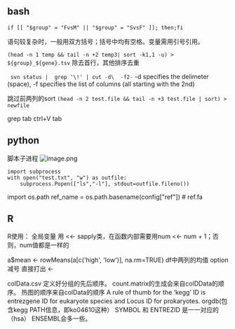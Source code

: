 ## bash

```
if [[ "$group" = "FvsM" || "$group" = "SvsF" ]]; then;fi
```
语句较复杂时，一般用双方括号；括号中均有空格。变量需用引号引用。

`(head -n 1 temp && tail -n +2 temp3| sort -k1,1 -u) > ${group}_${gene}.tsv`
除去首行，其他排序去重

` svn status |  grep '\!' | cut -d\  -f2-`
-d specifies the delimeter (space), -f specifies the list of columns (all starting with the 2nd)


跳过前两列的sort
`(head -n 2 test.file && tail -n +3 test.file | sort) > newfile`

grep tab
ctrl+V tab

## python
脚本子进程
![image.png](https://upload-images.jianshu.io/upload_images/7901162-5244fb60fed469b4.png?imageMogr2/auto-orient/strip%7CimageView2/2/w/1240)
```
import subprocess
with open("test.txt", "w") as outfile:
    subprocess.Popen(["ls","-l"], stdout=outfile.fileno())
```

import os.path
ref_name = os.path.basename(config["ref"]) # ref.fa

## R
R使用：
全局变量 用 <<-
sapply类，在函数内部需要用num <<- num + 1；否则，num值都是一样的

a$mean <- rowMeans(a[c('high', 'low')], na.rm=TRUE)
df中两列的均值
option 减号 直接打出 <-

colData.csv 定义好分组的先后顺序。
count.matrix的生成会来自colDData的顺序。
热图的顺序来自colData的顺序
A rule of thumb for the ‘kegg’ ID is entrezgene ID for eukaryote species and Locus ID for prokaryotes.
orgdb(包含kegg PATH信息，即ko04610这种）
SYMBOL 和 ENTREZID 是一一对应的（hsa）
ENSEMBL会多一些。 